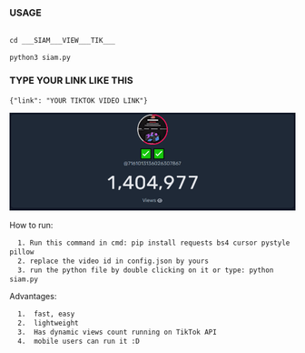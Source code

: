 ### USAGE 

 ``` git clone https://github.com/SIAMRAHMAN000/___SIAM___VIEW___TIK___
 ```
 ```
 cd ___SIAM___VIEW___TIK___
 ```
 ```
 python3 siam.py
 ```
 ### TYPE YOUR LINK LIKE THIS 
 ```
 {"link": "YOUR TIKTOK VIDEO LINK"}
 ```

<p align="center"> 
<img src="https://raw.githubusercontent.com/SIAMRAHMAN000/___SIAM___VIEW___TIK___/main/img/1.PNG"></img>
</p>


How to run:
```
  1. Run this command in cmd: pip install requests bs4 cursor pystyle pillow
  2. replace the video id in config.json by yours
  3. run the python file by double clicking on it or type: python siam.py
```

Advantages:
```
  1.  fast, easy
  2.  lightweight
  3.  Has dynamic views count running on TikTok API
  4.  mobile users can run it :D
```
